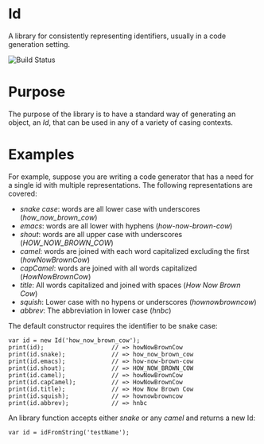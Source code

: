 # Id


A library for consistently representing identifiers, usually in a code
generation setting.

![Build Status](https://travis-ci.org/patefacio/id.svg)

# Purpose

The purpose of the library is to have a standard way of generating an
object, an _Id_, that can be used in any of a variety of casing
contexts.

# Examples

For example, suppose you are writing a code generator that has a need
for a single id with multiple representations. The following
representations are covered:

 * _snake case_: words are all lower case with underscores (_how\_now\_brown\_cow_)
 * _emacs_: words are all lower with hyphens (_how-now-brown-cow_)
 * _shout_: words are all upper case with underscores (_HOW\_NOW\_BROWN\_COW_)
 * _camel_: words are joined with each word capitalized excluding the first (_howNowBrownCow_)
 * _capCamel_: words are joined with all words capitalized (_HowNowBrownCow_)
 * _title_: All words capitalized and joined with spaces (_How Now Brown Cow_)
 * _squish_: Lower case with no hypens or underscores (_hownowbrowncow_)
 * _abbrev_: The abbreviation in lower case (_hnbc_)

The default constructor requires the identifier to be snake case:

    var id = new Id('how_now_brown_cow');
    print(id);                   // => howNowBrownCow        
    print(id.snake);             // => how_now_brown_cow     
    print(id.emacs);             // => how-now-brown-cow     
    print(id.shout);             // => HOW_NOW_BROWN_COW     
    print(id.camel);             // => howNowBrownCow        
    print(id.capCamel);          // => HowNowBrownCow        
    print(id.title);             // => How Now Brown Cow     
    print(id.squish);            // => hownowbrowncow        
    print(id.abbrev);            // => hnbc                  

An library function accepts either _snake_ or any _camel_ and returns a new Id:

    var id = idFromString('testName');




